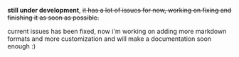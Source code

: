 **still under development**, ~~it has a lot of issues for now, working on fixing and finishing it as soon as possible.~~

current issues has been fixed, now i'm working on adding more markdown formats and more customization and will make a documentation soon enough :)